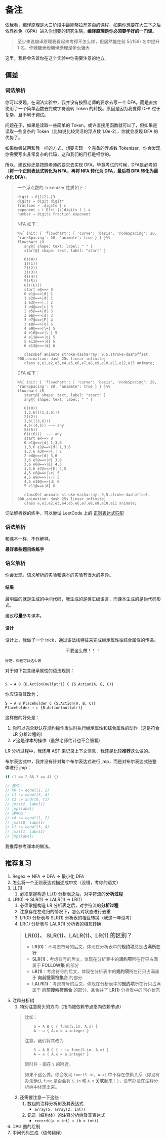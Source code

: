 # 备注

依我看，编译原理是大三阶段中最能够拉开差距的课程，如果你想要在大三下之后依靠推免（GPA）进入你想要的研究生院，**编译原理是你必须要学好的一门课**。
> 至少来说编译原理我看起来考得不怎么样，但居然能在前 5(/156) 名中提升 1 名，<s>你就能发现编译原理是多么强大</s>

这里，我将会告诉你在这个实验中你需要注意的地方。

## 偏差

### 词法解析

你可以发现，在词法实验中，我并没有按照老师的要求去写一个 DFA，而是直接使用了一个简单函数去完成字符流转 Token 的转换。原因是因为我觉得 DFA 过于复杂，且不利于调试。

问题在于，如果是读取一些简单的 Token，或许直接用函数就可以了，但如果是读取一些复杂的 Token（比如说比较灵活的浮点数 1.0e-2），你就会发现 DFA 的优势了。

如果你尝试用和我一样的方式，想要实现一个完备的浮点数 Tokenizer，你会发现你需要写出非常复杂的代码，这和我们的目标是相悖的。

所以，建议你还是按照老师的要求去实现 DFA。毕竟考试的时候，DFA是必考的（**将一个正则表达式转化为 NFA，再将 NFA 转化为 DFA，最后将 DFA 转化为最小化 DFA**）。

> 一个浮点数的 Tokenizer 性质如下：
>
> ``` plaintext
> digit → 0|1|2|…|9
> digits → digit digit*
> fraction → .digits | ε
> exponent → ( E(+|-|ε)digits ) | ε
> number → digits fraction exponent
> ```
>
>
> NFA 如下：
> ``` mermaid
> %%{ init: { 'flowchart': { 'curve': 'basis', 'nodeSpacing': 20, 'rankSpacing': 60, 'animate': true } } }%%
> flowchart LR
>    any@{ shape: text, label: " " }
>    start@{ shape: text, label: "start" }
>    
>    0((0))
>    1((1))
>    2((2))
>    3((3))
>    4((4))
>    5((5))
>    6(((6)))
>    start e@==> 0
>    0 e1@==>|d| 1
>    1 e2@==>|d| 1
>    1 e3@==>|.| 2
>    1 e4@==>|ε| 3
>    2 e5@==>|d| 3
>    3 e6@==>|d| 3
>    3 e7@==>|E| 4
>    3 e8@==>|ε| 6
>    4 e9@==>|\+| 5
>    4 e10@==>|\-| 5
>    4 e11@==>|ε| 5
>    5 e12@==>|d| 6
>    6 e13@==>|d| 6
>   
>    classDef animate stroke-dasharray: 9,5,stroke-dashoffset: 900,animation: dash 25s linear infinite;
>    class e,e1,e2,e3,e4,e5,e6,e7,e8,e9,e10,e11,e12,e13 animate;
> ```
>
> DFA 如下：
> ``` mermaid
> %%{ init: { 'flowchart': { 'curve': 'basis', 'nodeSpacing': 20, 'rankSpacing': 80, 'animate': true } } }%%
> flowchart LR
>    start@{ shape: text, label: "start" }
>    any@{ shape: text, label: " " }
>    
>    0((0))
>    1,3,6(((1,3,6)))
>    2((2))
>    3,6(((3,6)))
>    4,5((4,5)) ~~~ any
>    5((5))
>    6(((6)))  ~~~ any
>    start e@==> 0
>    0 e1@==>|d| 1,3,6
>    1,3,6 e2@==>|d| 1,3,6
>    1,3,6 e3@==>|.| 2
>    2 e4@==>|d| 3,6
>    3,6 e5@==>|d| 3,6
>    3,6 e6@==>|E| 4,5
>    1,3,6 e7@==>|E| 4,5
>    4,5 e8@==>|\+| 5
>    4,5 e9@==>|\-| 5
>    4,5 e10@==>|d| 6
>    5 e11@==>|d| 6
>    
>    classDef animate stroke-dasharray: 9,5,stroke-dashoffset: 900,animation: dash 25s linear infinite;
>    class e,e1,e2,e3,e4,e5,e6,e7,e8,e9,e10,e11 animate;
> ```

词法解析器的练手，可以尝试 LeetCode 上的 [正则表达式匹配](https://leetcode.cn/problems/regular-expression-matching)

### 语法解析

和课本一样，不作解释。

**最好拿些题目练练手**

### 语义解析

你会发现，语义解析的实验和课本的实验有很大的差异。

#### 结果

最明显的就是生成的中间代码，我生成的是类汇编语言，而课本生成的是伪代码形式。

建议**尽量**参考课本。

#### 设计

设计上，我做了一个 trick，通过语法栈特征来完成继承属性往综合属性的传递。

<div style="text-align: center;">不要这么做！！！</div>

<sub title="细节ppt小字😋">好吧，你也可以这么做</sub>

对于如下包含继承属性的语法规则：

``` plaintext

S → A B {B.Action(nullptr)} C {S.Action(A, B, C)}

```

你应该将其改为：

``` plaintext
S → A B Placeholder C {S.Action(A, B, C)}
Placeholder → ε {B.Action(nullptr)}
```

这样做的好处是：
1. 你可以完全默认在规约操作发生时执行继承属性和综合属性的动作（这是符合 LR 分析过程的）
2. ✔这是课本的操作（虽然老师估计也不会细看）

LR 分析过程中，我还用 AST 来记录上下文信息，我还是比较**推荐**这么做的。

布尔表达式中，我并没有针对每个布尔表达式进行 jmp，而是对布尔表达式链整体进行 jmp：
``` cpp
if (1 == 2 && 3 == 4) {}

// 我的：
// t0 := equal(1, 2)
// t1 := equal(3, 4)
// t2 := and(t0, t1)
// jmz(t2, label1)
// jmp(label)
// 课本的：
// t0 := equal(1, 2)
// jmz(t0, label1)
// t1 := equal(3, 4)
// jmz(t1, label1)
// jmp(label)
```

我推荐参考课本的做法。

## 推荐复习

1. Regex → NFA → DFA → 最小化 DFA
2. 怎么将一个正则表达式描述成中文（没错，考你的语文）
3. LL(1) 
   1. 必须掌握构造 LL(1) 分析表之后，对字符流的**分析过程**
4. LR(0) → SLR(1) → LALR(1) → LR(1) 
   1. 必须掌握构造 LR 分析表之后，对字符流的**分析过程**
   2. 注意存在左递归的情况下，怎么对状态进行去重
   3. LR(0) 分析表与 SLR(1) 分析表的相互转换（我这一年没考）
   4. LR(1) 分析表与 LALR(1) 分析表的相互转换
    > <span style="font-size: large; font-weight:bold;">LR(0)、 SLR(1)、LALR(1)、LR(1) 的区别？</span>
    > - **LR(0)**：不考虑符号的后文，体现在分析表中的**规约项**总是**占满所在行**
    > - **SLR(1)**：考虑符号的后文，体现在分析表中的**规约项**所在行只占满属于 **FOLLOW集** 的部分
    > - **LR(1)**：考虑符号的后文，体现在分析表中的**规约项**所在行只占满属于 **向前搜索符集合** 的部分
    > - **LALR(1)**：考虑符号的后文，体现在分析表中的**规约项**所在行只占满属于 **向前搜索符集合** 的部分，且合并了 **LR(1)** 分析表中的同心状态
5. 注释分析树
   1. 特别注意箭头的方向（指向被依赖节点指向依赖节点）
    > 比如：
    > ``` plaintext
    >     S → A B C { func(S.in, A.x) }
    >     A → a { A.x = a.integer }
    > ```
    >
    > 注意，我们将其改为
    > ``` plaintext
    >     S → A B C { · := func(S.in, A.x) }
    >     A → a { A.x = a.integer }
    > ```
    >
    > 同时将 `·` 画在 `S` 的附近。
    > 
    > 如果不这么做，你会发现 `func(S.in, A.x)` 中不存在依赖关系（你没有办法确认 `func` 是否会将 `S.in` 和 `A.x` **关联**起来！），没有办法在注释分析树中体现出来。
    2. 还需要注意一下这些：
        1. 数组的注释分析树及其表达式
           - `array(5, array(2, int))`
        2. 记录（结构体）的注释分析树及其表达式
           - `record((a × int) × (b × int))`
6. DAG 图的绘制
7. 中间代码生成（语句翻译）